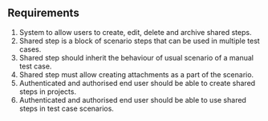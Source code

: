## Requirements

1. System to allow users to create, edit, delete and archive shared steps.
2. Shared step is a block of scenario steps that can be used in multiple test cases.
3. Shared step should inherit the behaviour of usual scenario of a manual test case.
4. Shared step must allow creating attachments as a part of the scenario.
5. Authenticated and authorised end user should be able to create shared steps in projects.
6. Authenticated and authorised end user should be able to use shared steps in test case scenarios.
